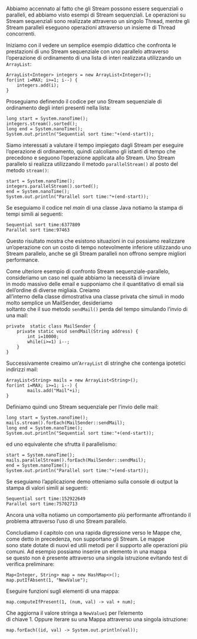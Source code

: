 Abbiamo accennato al fatto che gli Stream possono essere sequenziali o paralleli, ed abbiamo visto esempi di Stream sequenziali. Le operazioni su Stream sequenziali sono realizzate attraverso un singolo Thread, mentre gli Stream paralleli eseguono operazioni attraverso un insieme di Thread concorrenti.

Iniziamo con il vedere un semplice esempio didattico che confronta le prestazioni di uno Stream sequenziale con uno parallelo attraverso l’operazione di ordinamento di una lista di interi realizzata utilizzando un `ArrayList`:

```
ArrayList<Integer> integers = new ArrayList<Integer>();
for(int i=MAX; i>=1; i--) {
	integers.add(i);
}
```

Proseguiamo definendo il codice per uno Stream sequenziale di ordinamento degli interi presenti nella lista:

```
long start = System.nanoTime();
integers.stream().sorted();
long end = System.nanoTime();
System.out.println("Sequential sort time:"+(end-start));
```

Siamo interessati a valutare il tempo impiegato dagli Stream per eseguire l’operazione di ordinamento, quindi calcoliamo gli istanti di tempo che precedono e seguono l’operazione applicata allo Stream. Uno Stream parallelo si realizza utilizzando il metodo `parallelStream()` al posto del metodo `stream()`:

```
start = System.nanoTime();
integers.parallelStream().sorted();
end = System.nanoTime();
System.out.println("Parallel sort time:"+(end-start));
```

Se eseguiamo il codice nel _main_ di una classe Java notiamo la stampa di tempi simili ai seguenti:

```
Sequential sort time:6377809
Parallel sort time:97463
```

Questo risultato mostra che esistono situazioni in cui possiamo realizzare un’operazione con un costo di tempo notevolmente inferiore utilizzando uno Stream parallelo, anche se gli Stream paralleli non offrono sempre migliori performance.

Come ulteriore esempio di confronto Stream sequenziale-parallelo, consideriamo un caso nel quale abbiamo la necessità di inviare  
in modo massivo delle email e supponiamo che il quantitativo di email sia dell’ordine di diverse migliaia. Creiamo  
all’interno della classe dimostrativa una classe privata che simuli in modo molto semplice un MailSender, desideriamo  
soltanto che il suo metodo `sendMail()` perda del tempo simulando l’invio di una mail:

```
private  static class MailSender {
	private static void sendMail(String address) {
		int i=10000;
		while(i>=1) i--;
	}
}
```

Successivamente creaimo un’`ArrayList` di stringhe che contenga ipotetici indirizzi mail:

```
ArrayList<String> mails = new ArrayList<String>();
for(int i=MAX; i>=1; i--) {
		mails.add("Mail"+i);
}
```

Definiamo quindi uno Stream sequenziale per l’invio delle mail:

```
long start = System.nanoTime();
mails.stream().forEach(MailSender::sendMail);
long end = System.nanoTime();
System.out.println("Sequential sort time:"+(end-start));
```

ed uno equivalente che sfrutta il parallelismo:

```
start = System.nanoTime();
mails.parallelStream().forEach(MailSender::sendMail);
end = System.nanoTime();
System.out.println("Parallel sort time:"+(end-start));
```

Se eseguiamo l’applicazione demo otteniamo sulla console di output la stampa di valori simili ai seguenti:

```
Sequential sort time:152922649
Parallel sort time:75702713
```

Ancora una volta notiamo un comportamento più performante affrontando il problema attraverso l’uso di uno Stream parallelo.

Concludiamo il capitolo con una rapida digressione verso le Mappe che, come detto in precedenza, non supportano gli Stream. Le mappe  
sono state dotate di nuovi ed utili metodi per il supporto alle operazioni più comuni. Ad esempio possiamo inserire un elemento in una mappa  
se questo non è presente attraverso una singola istruzione evitando test di verifica preliminare:

```
Map<Integer, String> map = new HashMap<>();
map.putIfAbsent(1, "NewValue");
```

Eseguire funzioni sugli elementi di una mappa:

```
map.computeIfPresent(1, (num, val) -> val + num);
```

Che aggiorna il valore stringa a `NewValue1` per l’elemento  
di chiave 1. Oppure iterare su una Mappa attraverso una singola istruzione:

```
map.forEach((id, val) -> System.out.println(val));
```